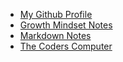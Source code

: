 - [My Github Profile](https://github.com/brittanimorganfield)
- [Growth Mindset Notes](https://brittanimorganfield.github.io/reading-notes/growth-mindset-notes)
- [Markdown Notes](https://brittanimorganfield.github.io/reading-notes/learning-markdown)
- [The Coders Computer](https://brittanimorganfield.github.io/reading-notes/the-coders-computer)